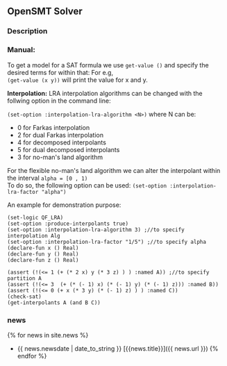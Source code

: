 ## OpenSMT Solver

### Description

### Manual:
To get a model for a SAT formula we use `get-value ()` and specify the desired terms for within that: For e.g,  
`(get-value (x y))` will print the value for x and y.


**Interpolation:**
LRA interpolation algorithms can be changed with the follwing option in the command line:

`(set-option :interpolation-lra-algorithm <N>)`
where N can be:
- 0 for Farkas interpolation
- 2 for dual Farkas interpolation
- 4 for decomposed interpolants
- 5 for dual decomposed interpolants
- 3 for no-man's land algorithm

For the flexible no-man's land algorithm we can alter the interpolant within the interval `alpha = [0 , 1)`  
To do so, the following option can be used:
 `(set-option :interpolation-lra-factor "alpha")`

An example for demonstration purpose:
```
(set-logic QF_LRA)
(set-option :produce-interpolants true)
(set-option :interpolation-lra-algorithm 3) ;//to specify interpolation Alg
(set-option :interpolation-lra-factor "1/5") ;//to specify alpha
(declare-fun x () Real)
(declare-fun y () Real)
(declare-fun z () Real)

(assert (!(<= 1 (+ (* 2 x) y (* 3 z) ) ) :named A)) ;//to specify partition A
(assert (!(<= 3  (+ (* (- 1) x) (* (- 1) y) (* (- 1) z))) :named B))
(assert (!(<= 0 (+ x (* 3 y) (* (- 1) z) ) ) :named C))
(check-sat)
(get-interpolants A (and B C)) 
```
### news

{% for news in site.news  %}
- {{ news.newsdate | date_to_string }} [{{news.title}}]({{ news.url }})
{% endfor %}

